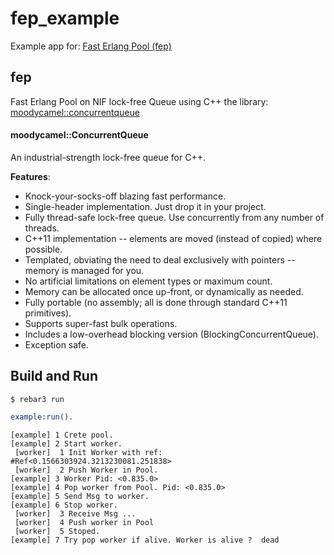 fep_example
===========

Example app for: [Fast Erlang Pool (fep)](https://github.com/egorovd/fep)

fep
---

Fast Erlang Pool on NIF lock-free Queue using C++ the library: [moodycamel::concurrentqueue](https://github.com/cameron314/concurrentqueue/tree/8f7e861dd9411a0bf77a6b9de83a47b3424fafba)

#### moodycamel::ConcurrentQueue

An industrial-strength lock-free queue for C++.

**Features**:

* Knock-your-socks-off blazing fast performance.
* Single-header implementation. Just drop it in your project.
* Fully thread-safe lock-free queue. Use concurrently from any number of threads.
* C++11 implementation -- elements are moved (instead of copied) where possible.
* Templated, obviating the need to deal exclusively with pointers -- memory is managed for you.
* No artificial limitations on element types or maximum count.
* Memory can be allocated once up-front, or dynamically as needed.
* Fully portable (no assembly; all is done through standard C++11 primitives).
* Supports super-fast bulk operations.
* Includes a low-overhead blocking version (BlockingConcurrentQueue).
* Exception safe.




Build and Run
-------------

    $ rebar3 run

```erlang
example:run().
```

    [example] 1 Crete pool.
    [example] 2 Start worker.
     [worker]  1 Init Worker with ref: #Ref<0.1566303924.3213230081.251838>
     [worker]  2 Push Worker in Pool.
    [example] 3 Worker Pid: <0.835.0>
    [example] 4 Pop worker from Pool. Pid: <0.835.0>
    [example] 5 Send Msg to worker.
    [example] 6 Stop worker.
     [worker]  3 Receive Msg ...
     [worker]  4 Push worker in Pool
     [worker]  5 Stoped.
    [example] 7 Try pop worker if alive. Worker is alive ?  dead

